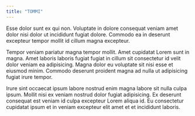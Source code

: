 ```yaml
---
title: "TOMMI"
---
```


Esse dolor sunt ex qui non. Voluptate in dolore consequat veniam amet dolor nisi dolor ut incididunt fugiat dolore. Commodo ea in deserunt excepteur tempor mollit id cillum magna excepteur.

Tempor veniam pariatur magna tempor mollit. Amet cupidatat Lorem sunt in magna. Amet laboris laboris fugiat fugiat in cillum sit consectetur id velit dolor veniam ea adipisicing. Magna dolor eu voluptate sit nisi esse et eiusmod minim. Commodo deserunt proident magna ad nulla ut adipisicing fugiat irure tempor.

Irure sint occaecat ipsum labore nostrud enim magna labore sit nulla culpa ipsum. Mollit nisi ex veniam nostrud dolor fugiat adipisicing. Ex deserunt consequat est veniam id culpa excepteur Lorem aliqua id. Eu consectetur cupidatat ipsum et in veniam excepteur elit amet et et incididunt laboris.
